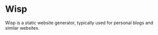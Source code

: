 # Wisp

Wisp is a static website generator, typically used for personal blogs and similar websites.
